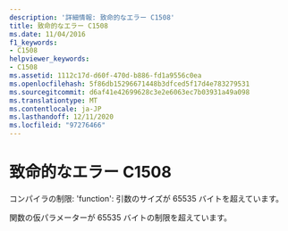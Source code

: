 ```yaml
---
description: '詳細情報: 致命的なエラー C1508'
title: 致命的なエラー C1508
ms.date: 11/04/2016
f1_keywords:
- C1508
helpviewer_keywords:
- C1508
ms.assetid: 1112c17d-d60f-470d-b886-fd1a9556c0ea
ms.openlocfilehash: 5f86db15296671448b3dfced5f17d4e783279531
ms.sourcegitcommit: d6af41e42699628c3e2e6063ec7b03931a49a098
ms.translationtype: MT
ms.contentlocale: ja-JP
ms.lasthandoff: 12/11/2020
ms.locfileid: "97276466"
---
```

# <a name="fatal-error-c1508"></a>致命的なエラー C1508

コンパイラの制限: 'function': 引数のサイズが 65535 バイトを超えています。

関数の仮パラメーターが 65535 バイトの制限を超えています。
